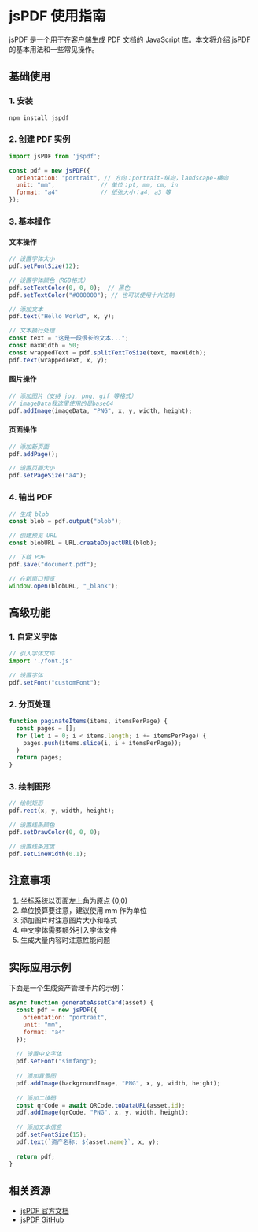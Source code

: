 # jsPDF 使用指南

jsPDF 是一个用于在客户端生成 PDF 文档的 JavaScript 库。本文将介绍 jsPDF 的基本用法和一些常见操作。

## 基础使用

### 1. 安装

```bash
npm install jspdf
```

### 2. 创建 PDF 实例

```javascript
import jsPDF from 'jspdf';

const pdf = new jsPDF({
  orientation: "portrait", // 方向：portrait-纵向，landscape-横向
  unit: "mm",             // 单位：pt, mm, cm, in
  format: "a4"            // 纸张大小：a4, a3 等
});
```

### 3. 基本操作

#### 文本操作

```javascript
// 设置字体大小
pdf.setFontSize(12);

// 设置字体颜色（RGB格式）
pdf.setTextColor(0, 0, 0);  // 黑色
pdf.setTextColor("#000000"); // 也可以使用十六进制

// 添加文本
pdf.text("Hello World", x, y);

// 文本换行处理
const text = "这是一段很长的文本...";
const maxWidth = 50;
const wrappedText = pdf.splitTextToSize(text, maxWidth);
pdf.text(wrappedText, x, y);
```

#### 图片操作

```javascript
// 添加图片（支持 jpg, png, gif 等格式）
// imageData我这里使用的是base64
pdf.addImage(imageData, "PNG", x, y, width, height);
```

#### 页面操作

```javascript
// 添加新页面
pdf.addPage();

// 设置页面大小
pdf.setPageSize("a4");
```

### 4. 输出 PDF

```javascript
// 生成 blob
const blob = pdf.output("blob");

// 创建预览 URL
const blobURL = URL.createObjectURL(blob);

// 下载 PDF
pdf.save("document.pdf");

// 在新窗口预览
window.open(blobURL, "_blank");
```

## 高级功能

### 1. 自定义字体

```javascript
// 引入字体文件
import './font.js'

// 设置字体
pdf.setFont("customFont");
```

### 2. 分页处理

```javascript
function paginateItems(items, itemsPerPage) {
  const pages = [];
  for (let i = 0; i < items.length; i += itemsPerPage) {
    pages.push(items.slice(i, i + itemsPerPage));
  }
  return pages;
}
```

### 3. 绘制图形

```javascript
// 绘制矩形
pdf.rect(x, y, width, height);

// 设置线条颜色
pdf.setDrawColor(0, 0, 0);

// 设置线条宽度
pdf.setLineWidth(0.1);
```

## 注意事项

1. 坐标系统以页面左上角为原点 (0,0)
2. 单位换算要注意，建议使用 mm 作为单位
3. 添加图片时注意图片大小和格式
4. 中文字体需要额外引入字体文件
5. 生成大量内容时注意性能问题

## 实际应用示例

下面是一个生成资产管理卡片的示例：

```javascript
async function generateAssetCard(asset) {
  const pdf = new jsPDF({
    orientation: "portrait",
    unit: "mm",
    format: "a4"
  });
  
  // 设置中文字体
  pdf.setFont("simfang");
  
  // 添加背景图
  pdf.addImage(backgroundImage, "PNG", x, y, width, height);
  
  // 添加二维码
  const qrCode = await QRCode.toDataURL(asset.id);
  pdf.addImage(qrCode, "PNG", x, y, width, height);
  
  // 添加文本信息
  pdf.setFontSize(15);
  pdf.text(`资产名称: ${asset.name}`, x, y);
  
  return pdf;
}
```

## 相关资源

- [jsPDF 官方文档](https://artskydj.github.io/jsPDF/docs/jsPDF.html)
- [jsPDF GitHub](https://github.com/parallax/jsPDF)